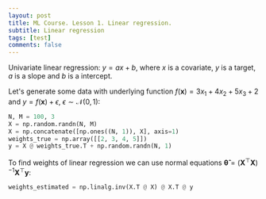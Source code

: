 ```yaml
---
layout: post
title: ML Course. Lesson 1. Linear regression.
subtitle: Linear regression
tags: [test]
comments: false
---
```


Univariate linear regression: $y = ax + b$, where $x$ is a covariate, $y$ is a target, $a$ is a slope and $b$ is a intercept.

Let's generate some data with underlying function $f(\mathbf{x}) = 3x_1 + 4x_2 + 5x_3 + 2$ and $y = f(\mathbf{x}) + \epsilon$, $\epsilon \sim \mathcal{N}(0, 1)$:
```python
N, M = 100, 3
X = np.random.randn(N, M)
X = np.concatenate([np.ones((N, 1)), X], axis=1)
weights_true = np.array([[2, 3, 4, 5]])
y = X @ weights_true.T + np.random.randn(N, 1)
```
To find weights of linear regression we can use normal equations $\pmb{\hat{\theta}} = (\mathbf{X}^\top \mathbf{X})^{-1} \mathbf{X}^\top\mathbf{y}$:
```python
weights_estimated = np.linalg.inv(X.T @ X) @ X.T @ y
```
